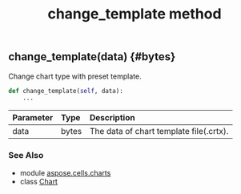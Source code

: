 ﻿---
title: change_template method
second_title: Aspose.Cells for Python via .NET API References
description: 
type: docs
weight: 30
url: /aspose.cells.charts/chart/change_template/
is_root: false
---

## change_template(data) {#bytes}

Change chart type with preset template.



```python
def change_template(self, data):
    ...
```


| Parameter | Type | Description |
| :- | :- | :- |
| data | bytes | The data of chart template file(.crtx). |



### See Also
* module [aspose.cells.charts](../../)
* class [Chart](/cells/python-net/aspose.cells.charts/chart)
